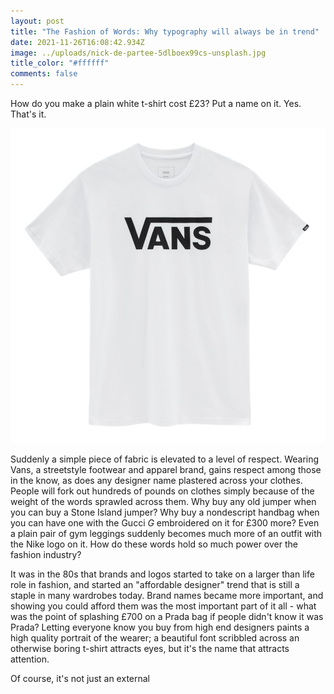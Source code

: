 ```yaml
---
layout: post
title: "The Fashion of Words: Why typography will always be in trend"
date: 2021-11-26T16:08:42.934Z
image: ../uploads/nick-de-partee-5dlboex99cs-unsplash.jpg
title_color: "#ffffff"
comments: false
---
```

How do you make a plain white t-shirt cost £23? Put a name on it. Yes. That's it.

![](../uploads/vans-t-shirt.png "Vans t-shirt")

Suddenly a simple piece of fabric is elevated to a level of respect. Wearing Vans, a streetstyle footwear and apparel brand, gains respect among those in the know, as does any designer name plastered across your clothes. People will fork out hundreds of pounds on clothes simply because of the weight of the words sprawled across them. Why buy any old jumper when you can buy a Stone Island jumper? Why buy a nondescript handbag when you can have one with the Gucci *G* embroidered on it for £300 more? Even a plain pair of gym leggings suddenly becomes much more of an outfit with the Nike logo on it. How do these words hold so much power over the fashion industry?

It was in the 80s that brands and logos started to take on a larger than life role in fashion, and started an "affordable designer" trend that is still a staple in many wardrobes today. Brand names became more important, and showing you could afford them was the most important part of it all - what was the point of splashing £700 on a Prada bag if people didn't know it was Prada? Letting everyone know you buy from high end designers paints a high quality portrait of the wearer; a beautiful font scribbled across an otherwise boring t-shirt attracts eyes, but it's the name that attracts attention.

Of course, it's not just an external